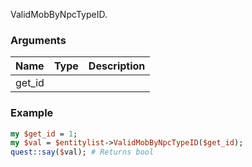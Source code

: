 ValidMobByNpcTypeID.
### Arguments
**Name**|**Type**|**Description**
:---|:---|:---
get_id||

### Example

```perl
my $get_id = 1;
my $val = $entitylist->ValidMobByNpcTypeID($get_id);
quest::say($val); # Returns bool
```
